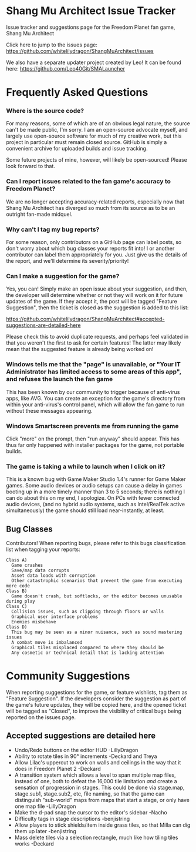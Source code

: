 # Shang Mu Architect Issue Tracker

Issue tracker and suggestions page for the Freedom Planet fan game, Shang Mu Architect

Click here to jump to the issues page: https://github.com/whitelilydragon/ShangMuArchitect/issues

We also have a separate updater project created by Leo! It can be found here: https://github.com/Leo40Git/SMALauncher

# Frequently Asked Questions

### Where is the source code?

For many reasons, some of which are of an obvious legal nature, the source can't be made public, I'm sorry. I am an open-source advocate myself, and largely use open-source software for much of my creative work, but this project in particular must remain closed source. GitHub is simply a convenient archive for uploaded builds and issue tracking.

Some future projects of mine, however, will likely be open-sourced! Please look forward to that.

### Can I report issues related to the fan game's accuracy to Freedom Planet?

We are no longer accepting accuracy-related reports, especially now that Shang Mu Architect has diverged so much from its source as to be an outright fan-made midquel.

### Why can't I tag my bug reports?

For some reason, only contributors on a GitHub page can label posts, so don't worry about which bug classes your reports fit into! I or another contributor can label them appropriately for you. Just give us the details of the report, and we'll determine its severity/priority!

### Can I make a suggestion for the game?

Yes, you can! Simply make an open issue about your suggestion, and then, the developer will determine whether or not they will work on it for future updates of the game. If they accept it, the post will be tagged "Feature Suggestion", then the ticket is closed as the suggestion is added to this list:

https://github.com/whitelilydragon/ShangMuArchitect#accepted-suggestions-are-detailed-here

Please check this to avoid duplicate requests, and perhaps feel validated in that you weren't the first to ask for certain features! The latter may likely mean that the suggested feature is already being worked on!

### Windows tells me that the "page" is unavailable, or "Your IT Administrator has limited access to some areas of this app", and refuses the launch the fan game

This has been known by our community to trigger because of anti-virus apps, like AVG. You can create an exception for the game's directory from within your anti-virus's control panel, which will allow the fan game to run without these messages appearing.

### Windows Smartscreen prevents me from running the game

Click "more" on the prompt, then "run anyway" should appear. This has thus far only happened with installer packages for the game, not portable builds.

### The game is taking a while to launch when I click on it?

This is a known bug with Game Maker Studio 1.4's runner for Game Maker games. Some audio devices or audio setups can cause a delay in games booting up in a more timely manner than 3 to 5 seconds; there is nothing I can do about this on my end, I apologize. On PCs with fewer connected audio devices, (and no hybrid audio systems, such as Intel/RealTek active simultaneously) the game should still load near-instantly, at least.

**Bug Classes**
---------------

Contributors! When reporting bugs, please refer to this bugs classification list when tagging your reports:
```
Class A)
  Game crashes
  Save/map data corrupts 
  Asset data loads with corruption
  Other catastrophic scenarios that prevent the game from executing more code
Class B)
  Game doesn't crash, but softlocks, or the editor becomes unusable during play
Class C)
  Collision issues, such as clipping through floors or walls
  Graphical user interface problems
  Enemies misbehave
Class D)
  This bug may be seen as a minor nuisance, such as sound mastering issues
  A combat move is imbalanced
  Graphical tiles misplaced compared to where they should be
  Any cosmetic or technical detail that is lacking attention  
```

# Community Suggestions

When reporting suggestions for the game, or feature wishlists, tag them as "Feature Suggestion". If the developers consider the suggestion as part of the game's future updates, they will be copied here, and the opened ticket will be tagged as "Closed", to improve the visibility of critical bugs being reported on the issues page.

## Accepted suggestions are detailed here

- Undo/Redo buttons on the editor HUD -LillyDragon
- Ability to rotate tiles in 90° increments -Deckard and Treya
- Allow Lilac's uppercut to work on walls and ceilings in the way that it does in Freedom Planet 2 -Deckard
- A transition system which allows a level to span multiple map files, instead of one, both to defeat the 16,000 tile limitation *and* create a sensation of progression in stages. This could be done via stage.map, stage.sub1, stage.sub2, etc, file naming, so that the game can distinguish "sub-world" maps from maps that start a stage, or only have one map file -LillyDragon
- Make the d-pad snap the cursor to the editor's sidebar -Nacho
- Difficulty tags in stage descriptions -benjistring
- Allow players to stick shields/item inside grass tiles, so that Milla can dig them up later -benjistring
- Mass delete tiles via a selection rectangle, much like how tiling tiles works -Deckard
